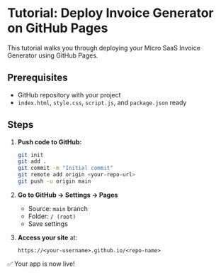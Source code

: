 # Tutorial: Deploy Invoice Generator on GitHub Pages

This tutorial walks you through deploying your Micro SaaS Invoice Generator using GitHub Pages.

## Prerequisites
- GitHub repository with your project
- `index.html`, `style.css`, `script.js`, and `package.json` ready

## Steps

1. **Push code to GitHub:**
   ```bash
   git init
   git add .
   git commit -m "Initial commit"
   git remote add origin <your-repo-url>
   git push -u origin main
   ```

2. **Go to GitHub → Settings → Pages**
   - Source: `main` branch
   - Folder: `/ (root)`
   - Save settings

3. **Access your site** at:
   ```
   https://<your-username>.github.io/<repo-name>
   ```

✅ Your app is now live!
